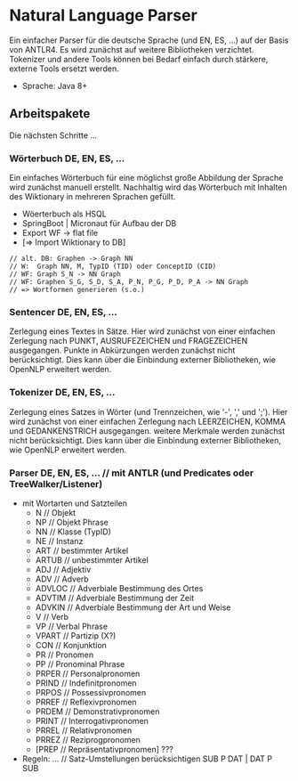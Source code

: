 # Natural Language Parser

Ein einfacher Parser für die deutsche Sprache (und EN, ES, ...) auf der Basis von ANTLR4. Es wird zunächst auf weitere Bibliotheken verzichtet. Tokenizer und andere Tools können bei Bedarf einfach durch stärkere, externe Tools ersetzt werden.

* Sprache: Java 8+

## Arbeitspakete

Die nächsten Schritte ...

### Wörterbuch DE, EN, ES, ...
Ein einfaches Wörterbuch für eine möglichst große Abbildung der Sprache wird zunächst manuell erstellt. Nachhaltig wird das Wörterbuch mit Inhalten des Wiktionary in mehreren Sprachen gefüllt.
* Wöerterbuch als HSQL
* SpringBoot | Micronaut für Aufbau der DB
* Export WF -> flat file
* [=> Import Wiktionary to DB]

```
// alt. DB: Graphen -> Graph NN
// W:  Graph NN, M, TypID (TID) oder ConceptID (CID)
// WF: Graph S_N -> NN Graph
// WF: Graphen S_G, S_D, S_A, P_N, P_G, P_D, P_A -> NN Graph
// => Wortformen generieren (s.o.)
```

### Sentencer DE, EN, ES, ...
Zerlegung eines Textes in Sätze. Hier wird zunächst von einer einfachen Zerlegung nach PUNKT, AUSRUFEZEICHEN und FRAGEZEICHEN ausgegangen. Punkte in Abkürzungen werden zunächst nicht berücksichtigt. Dies kann über die Einbindung externer Bibliotheken, wie OpenNLP erweitert werden.

### Tokenizer DE, EN, ES, ...
Zerlegung eines Satzes in Wörter (und Trennzeichen, wie '-', ',' und ';'). Hier wird zunächst von einer einfachen Zerlegung nach LEERZEICHEN, KOMMA und GEDANKENSTRICH ausgegangen. weitere Merkmale werden zunächst nicht berücksichtigt. Dies kann über die Einbindung externer Bibliotheken, wie OpenNLP erweitert werden.

### Parser DE, EN, ES, ... // mit ANTLR (und Predicates oder TreeWalker/Listener)
* mit Wortarten und Satzteilen
  * N // Objekt
  * NP // Objekt Phrase
  * NN // Klasse (TypID)
  * NE // Instanz
  * ART // bestimmter Artikel
  * ARTUB // unbestimmter Artikel
  * ADJ // Adjektiv
  * ADV // Adverb
  * ADVLOC // Adverbiale Bestimmung des Ortes
  * ADVTIM // Adverbiale Bestimmung der Zeit
  * ADVKIN // Adverbiale Bestimmung der Art und Weise
  * V // Verb
  * VP // Verbal Phrase
  * VPART //  Partizip (X?)
  * CON // Konjunktion
  * PR // Pronomen
  * PP // Pronominal Phrase
  * PRPER // Personalpronomen
  * PRIND // Indefinitpronomen
  * PRPOS // Possessivpronomen
  * PRREF // Reflexivpronomen
  * PRDEM // Demonstrativpronomen
  * PRINT // Interrogativpronomen
  * PRREL // Relativpronomen
  * PRREZ // Reziprogpronomen
  * [PREP // Repräsentativpronomen] ???
* Regeln: ... // Satz-Umstellungen berücksichtigen SUB P DAT | DAT P SUB
